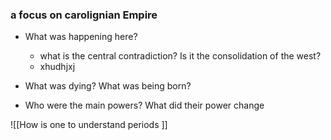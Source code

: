 ### a focus on carolignian Empire 

- What was happening here? 
	- what is the central contradiction? Is it the consolidation of the west?
	- xhudhjxj


- What was dying? What was being born? 
- Who were the main powers? What did their power change


![[How is one to understand periods ]]

